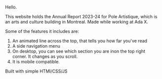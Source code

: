 Hello. 

This website holds the Annual Report 2023-24 for Pole Artistique, which is an arts and culture building in Montreal. Made while working at Ada X. 

Some of the features it includes are:

1. An animated line across the top, that tells you how far you've read
2. A side navigation menu
3. On desktop, you can see which section you are inon the top right corner. It changes as you scroll. 
4. It is mobile compatible. 

Built with simple HTMl/CSS/JS
